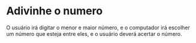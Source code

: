 # Adivinhe o numero
 O usuário irá digitar o menor e maior número, e o computador irá escolher um número que esteja entre eles, e o usuário deverá acertar o número.
